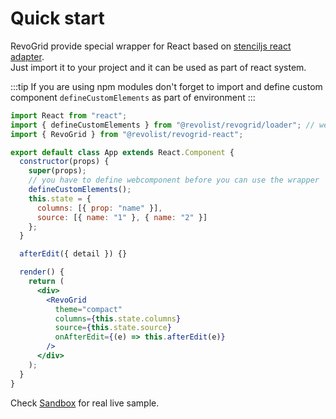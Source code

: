 # Quick start

RevoGrid provide special wrapper for React based on [stenciljs react adapter](https://www.npmjs.com/package/@stencil/react-output-target). 
<br>Just import it to your project and it can be used as part of react system.

:::tip
If you are using npm modules don't forget to import and define custom component `defineCustomElements` as part of environment
:::


```jsx
import React from "react";
import { defineCustomElements } from "@revolist/revogrid/loader"; // webcomponent definition loader 
import { RevoGrid } from "@revolist/revogrid-react";

export default class App extends React.Component {
  constructor(props) {
    super(props);
    // you have to define webcomponent before you can use the wrapper
    defineCustomElements();
    this.state = {
      columns: [{ prop: "name" }],
      source: [{ name: "1" }, { name: "2" }]
    };
  }

  afterEdit({ detail }) {}

  render() {
    return (
      <div>
        <RevoGrid
          theme="compact"
          columns={this.state.columns}
          source={this.state.source}
          onAfterEdit={(e) => this.afterEdit(e)}
        />
      </div>
    );
  }
}
```


Check [Sandbox](https://codesandbox.io/s/revogrid-react-g3ygo?file=/src/App.js) for real live sample.
<demo-react/>